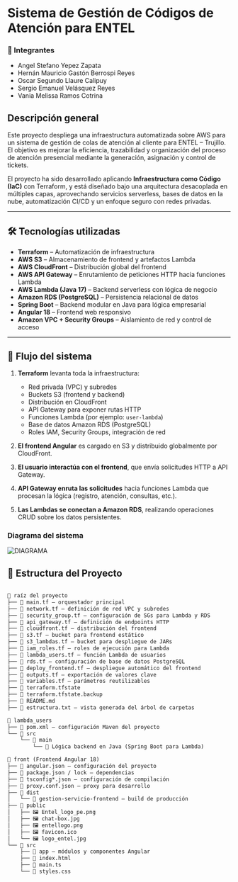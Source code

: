 #  Sistema de Gestión de Códigos de Atención para ENTEL


### 👥 Integrantes

- Angel Stefano Yepez Zapata  
- Hernán Mauricio Gastón Berrospi Reyes  
- Oscar Segundo Llaure Calipuy  
- Sergio Emanuel Velásquez Reyes  
- Vania Melissa Ramos Cotrina

##  Descripción general

Este proyecto despliega una infraestructura automatizada sobre AWS para un sistema de gestión de colas de atención al cliente para ENTEL – Trujillo. El objetivo es mejorar la eficiencia, trazabilidad y organización del proceso de atención presencial mediante la generación, asignación y control de tickets.

El proyecto ha sido desarrollado aplicando **Infraestructura como Código (IaC)** con Terraform, y está diseñado bajo una arquitectura desacoplada en múltiples capas, aprovechando servicios serverless, bases de datos en la nube, automatización CI/CD y un enfoque seguro con redes privadas.

---

## 🛠️ Tecnologías utilizadas

- **Terraform** – Automatización de infraestructura
- **AWS S3** – Almacenamiento de frontend y artefactos Lambda
- **AWS CloudFront** – Distribución global del frontend
- **AWS API Gateway** – Enrutamiento de peticiones HTTP hacia funciones Lambda
- **AWS Lambda (Java 17)** – Backend serverless con lógica de negocio
- **Amazon RDS (PostgreSQL)** – Persistencia relacional de datos
- **Spring Boot** – Backend modular en Java para lógica empresarial
- **Angular 18** – Frontend web responsivo
- **Amazon VPC + Security Groups** – Aislamiento de red y control de acceso

---

## 🔄  Flujo del sistema

1. **Terraform** levanta toda la infraestructura:
   - Red privada (VPC) y subredes
   - Buckets S3 (frontend y backend)
   - Distribución en CloudFront
   - API Gateway para exponer rutas HTTP
   - Funciones Lambda (por ejemplo: `user-lambda`)
   - Base de datos Amazon RDS (PostgreSQL)
   - Roles IAM, Security Groups, integración de red

2. **El frontend Angular** es cargado en S3 y distribuido globalmente por CloudFront.

3. **El usuario interactúa con el frontend**, que envía solicitudes HTTP a API Gateway.

4. **API Gateway enruta las solicitudes** hacia funciones Lambda que procesan la lógica (registro, atención, consultas, etc.).

5. **Las Lambdas se conectan a Amazon RDS**, realizando operaciones CRUD sobre los datos persistentes.


###  Diagrama del sistema

![DIAGRAMA](https://github.com/user-attachments/assets/7ba87570-ddb5-44b7-9574-20e88d76cd36)



## 📁 Estructura del Proyecto
```markdown

📁 raíz del proyecto  
├── 📄 main.tf — orquestador principal  
├── 📄 network.tf — definición de red VPC y subredes  
├── 📄 security_group.tf — configuración de SGs para Lambda y RDS  
├── 📄 api_gateway.tf — definición de endpoints HTTP  
├── 📄 cloudfront.tf — distribución del frontend  
├── 📄 s3.tf — bucket para frontend estático  
├── 📄 s3_lambdas.tf — bucket para despliegue de JARs  
├── 📄 iam_roles.tf — roles de ejecución para Lambda  
├── 📄 lambda_users.tf — función Lambda de usuarios  
├── 📄 rds.tf — configuración de base de datos PostgreSQL  
├── 📄 deploy_frontend.tf — despliegue automático del frontend  
├── 📄 outputs.tf — exportación de valores clave  
├── 📄 variables.tf — parámetros reutilizables  
├── 📄 terraform.tfstate  
├── 📄 terraform.tfstate.backup  
├── 📄 README.md  
├── 📄 estructura.txt — vista generada del árbol de carpetas  

📁 lambda_users  
├── 📄 pom.xml — configuración Maven del proyecto  
└── 📁 src  
    └── 📁 main  
        └── 🧠 Lógica backend en Java (Spring Boot para Lambda)  

📁 front (Frontend Angular 18)  
├── 📄 angular.json — configuración del proyecto  
├── 📄 package.json / lock — dependencias  
├── 📄 tsconfig*.json — configuración de compilación  
├── 📄 proxy.conf.json — proxy para desarrollo  
├── 📁 dist  
│   └── 📁 gestion-servicio-frontend — build de producción  
├── 📁 public  
│   ├── 🖼️ Entel_logo_pe.png  
│   ├── 🖼️ chat-box.jpg  
│   ├── 🖼️ entellogo.png  
│   ├── 🖼️ favicon.ico  
│   └── 🖼️ logo_entel.jpg  
└── 📁 src  
    ├── 📁 app — módulos y componentes Angular  
    ├── 📄 index.html  
    ├── 📄 main.ts  
    └── 📄 styles.css  
